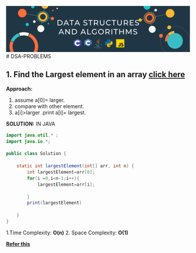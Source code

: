 <img src="dsa logo.png"/>
# DSA-PROBLEMS

## 1. Find the Largest element in an array [click here](https://www.naukri.com/code360/problems/largest-element-in-the-array-largest-element-in-the-array_5026279?utm_source=youtube&utm_medium=affiliate&utm_campaign=striver_Arrayproblems)
**Approach:**
1. assume a[0]= larger.
2. compare with other element.
3. a[i]>larger .print a[i]= largest.
  
**SOLUTION:** IN JAVA
```java
import java.util.* ;
import java.io.*; 

public class Solution {

    static int largestElement(int[] arr, int n) {
        int largestElement=arr[0];
        for(i =0,i<n-1;i++){
            largestElement=arr[i];

        }
        print(largestElement)

    }
}
```

1.Time Complexity:  **O(n)**
2. Space Complexity:  **O(1)**

[**Refer this**](https://youtu.be/37E9ckMDdTk?si=wHRlktwzjngsqNuk)



